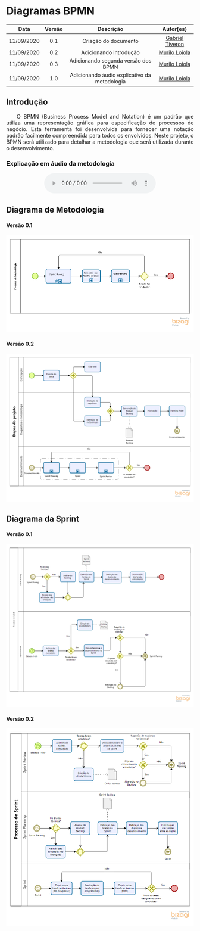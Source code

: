 # Diagramas BPMN
|Data|Versão|Descrição|Autor(es)|
|:-:|:-:|:-:|:-:|
|11/09/2020|0.1|Criação do documento|[Gabriel Tiveron](https://github.com/GabrielTiveron)|
|11/09/2020|0.2|Adicionando introdução|[Murilo Loiola](https://github.com/murilo-dan)|
|11/09/2020|0.3|Adicionando segunda versão dos BPMN|[Murilo Loiola](https://github.com/murilo-dan)|
|11/09/2020|1.0|Adicionando áudio explicativo da metodologia|[Murilo Loiola](https://github.com/murilo-dan)|

## Introdução

<p align="justify">&emsp;&emsp;O BPMN (Business Process Model and Notation) é um padrão que utiliza uma representação gráfica para especificação de processos de negócio. Esta ferramenta foi desenvolvida para fornecer uma notação padrão facilmente compreendida para todos os envolvidos. Neste projeto, o BPMN será utilizado para detalhar a metodologia que será utilizada durante o desenvolvimento.</p>

### Explicação em áudio da metodologia

<div style="text-align: center">
    <audio controls="controls">
        <source src="../audio_metodologia.ogg" type="audio/ogg" />
    </audio>
</div>

## Diagrama de Metodologia

#### Versão 0.1

[![BPMN_Metodologia](./img/Metodologia_BPMN.png)](./img/Metodologia_BPMN.png)

#### Versão 0.2

[![BPMN_Metodologia](./img/geral_bpmn.png)](./img/geral_bpmn.png)

## Diagrama da Sprint

#### Versão 0.1

[![BPMN_Sprint](./img/Sprint_BPMN.png)](./img/Sprint_BPMN.png)

#### Versão 0.2

[![BPMN_Sprint](./img/sprint_bpmn.png)](./img/sprint_bpmn.png)
